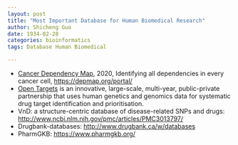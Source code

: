 ```yaml
---
layout: post
title: "Most Important Database for Human Biomedical Research"
author: Shicheng Guo
date: 1934-02-28
categories: bioinformatics
tags: Database Human Biomedical

---
```


* [Cancer Dependency Map](https://depmap.sanger.ac.uk/), 2020, Identifying all dependencies in every cancer cell, https://depmap.org/portal/
* [Open Targets](https://www.targetvalidation.org/) is an innovative, large-scale, multi-year, public-private partnership that uses human genetics and genomics data for systematic drug target identification and prioritisation. 
* VnD: a structure-centric database of disease-related SNPs and drugs: http://www.ncbi.nlm.nih.gov/pmc/articles/PMC3013797/
* Drugbank-databases: http://www.drugbank.ca/w/databases
* PharmGKB: https://www.pharmgkb.org/

